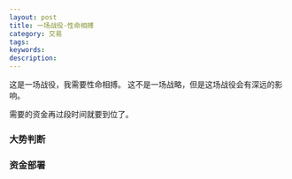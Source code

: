 ```yaml
---
layout: post
title: 一场战役-性命相搏
category: 交易
tags: 
keywords: 
description: 
---
```




这是一场战役，我需要性命相搏。
这不是一场战略，但是这场战役会有深远的影响。

需要的资金再过段时间就要到位了。

### 大势判断


### 资金部署


